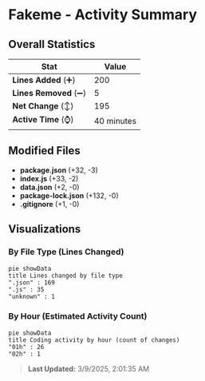 # Fakeme - Activity Summary 

## Overall Statistics

| Stat                   | Value                                                             |
| ---------------------- | ----------------------------------------------------------------- |
| **Lines Added** (➕)   | 200                                          |
| **Lines Removed** (➖) | 5                                        |
| **Net Change** (↕)    | 195                |
| **Active Time** (⌚)   | 40 minutes |


## Modified Files
- **package.json** (+32, -3)
- **index.js** (+33, -2)
- **data.json** (+2, -0)
- **package-lock.json** (+132, -0)
- **.gitignore** (+1, -0)

## Visualizations

### By File Type (Lines Changed)

```mermaid
pie showData
title Lines changed by file type
".json" : 169
".js" : 35
"unknown" : 1
```

### By Hour (Estimated Activity Count)

```mermaid
pie showData
title Coding activity by hour (count of changes)
"01h" : 26
"02h" : 1
```


> **Last Updated:** 3/9/2025, 2:01:35 AM